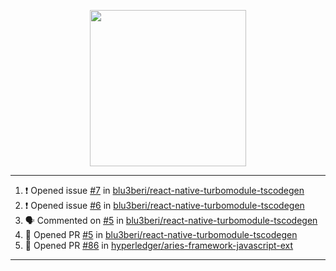 <p align="center">
<img src="https://user-images.githubusercontent.com/61358536/126118557-75ac74a7-4655-4289-9a8d-e536322b7423.png" height="250" width="250"/>
</p>

---

<!--START_SECTION:activity-->
1. ❗️ Opened issue [#7](https://github.com/blu3beri/react-native-turbomodule-tscodegen/issues/7) in [blu3beri/react-native-turbomodule-tscodegen](https://github.com/blu3beri/react-native-turbomodule-tscodegen)
2. ❗️ Opened issue [#6](https://github.com/blu3beri/react-native-turbomodule-tscodegen/issues/6) in [blu3beri/react-native-turbomodule-tscodegen](https://github.com/blu3beri/react-native-turbomodule-tscodegen)
3. 🗣 Commented on [#5](https://github.com/blu3beri/react-native-turbomodule-tscodegen/issues/5) in [blu3beri/react-native-turbomodule-tscodegen](https://github.com/blu3beri/react-native-turbomodule-tscodegen)
4. 💪 Opened PR [#5](https://github.com/blu3beri/react-native-turbomodule-tscodegen/pull/5) in [blu3beri/react-native-turbomodule-tscodegen](https://github.com/blu3beri/react-native-turbomodule-tscodegen)
5. 💪 Opened PR [#86](https://github.com/hyperledger/aries-framework-javascript-ext/pull/86) in [hyperledger/aries-framework-javascript-ext](https://github.com/hyperledger/aries-framework-javascript-ext)
<!--END_SECTION:activity-->

---
